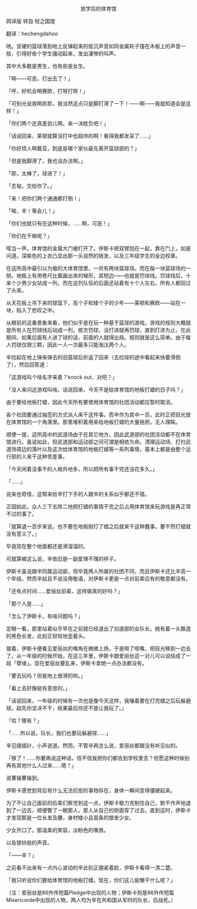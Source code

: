 <p align="center">放学后的体育馆</p>

网译版 转自 轻之国度

翻译：hechengdahoo

咣。坚硬的篮球落到地上反弹起来的低沉声音如同金属轮子撞在木板上的声音一般，引得好些个学生骚动起来，发出凄惨的叫声。

其中大多数是男生，也有些是女生。

「啊——可恶，打出去了！」

「呼，好机会啊赛欧，打呀打呀！」

「可别光说我啊凯耶，我当然这点只是脚打滑了一下！——啊——我就知道会是这样！」

「你们两个还真差劲儿啊。来一决胜负吧！」

「话说回来，莱顿就算没打中也超帅的啊！看得我都发呆了……」

「你好烦人啊戴亚，到底是哪个家伙最先离开篮球部的？」

「但是我脚滑了，我也没办法啊。」

「耶，太棒了，球进了！」

「志甸，交给你了。」

「来！把你们两个通通都打倒！」

「唉，辛！等会儿！」

「你们也就只有在这种时候，……啊，可恶！」

「你们在干嘛呢？」

哐当一声，体育馆的金属大门被打开了。伊斯卡把双臂抱在一起，靠在门上，如是问道。深紫色的上衣凸显出那一头自然的银发，以及三年级学生的金边校章。

在这所高中最引以为傲的大体育馆里，一共有两块篮球场。而在每一块篮球场的一侧，地板上有用卷尺比着画出来的梯形，其短边——也就是罚球线。罚球线后，十来个少男少女站成一列，而在这列队伍的后面还站着有十个人左右。所有人都回过了头来。

从天花板上吊下来的球篮下，高个子和矮个子的少年——莱顿和赛欧——站在一块，陷入了悲叹之中。

从眼前的这番景象来看，他们似乎是在玩一种基于篮球的游戏。游戏的规则大概就是所有人在罚球线后站成一列，依次罚球，没打进就再罚球，直到打进为止。在此期间，如果后面有人进了球的话，前面的人就得出局。规则就是这么简单。由于每人罚球仅限三颗，因此一人一次最多只能淘汰两个人。

辛捡起在地上弹来弹去的旧篮球后折返了回来（去捡球的途中看起来快要滑倒了），然后回答道：

「这游戏叫个啥名字来着？knock out，对吧？」

「没人来问这游戏叫啥。话说回来，今天不是给体育馆的地板打蜡的日子吗？」

由于要给地板打蜡，因此今天所有要使用体育馆的社团活动都应暂时取消。

各个社团要通过抽签的方式派人来干这件事。而辛作为其中一员，此时正把目光放在体育馆的一个角落里。那里堆积着用来给地板打蜡的大量拖把，无人理睬。

顺便一提，这所高中的武道场由于在其它地方，因此武道部的社团活动都不在体育馆进行。虽说如此，但武道部和运动部之间可谓是相依为命。清理运动场、打扫武道场周边的落叶以及这次给体育馆的地板打蜡等一系列事情，基本上都是由整个运行部的人来干这种苦差事。

「今天闲着没事干的人格外地多，所以把所有事干完还没花多久。」

「……」

说来也奇怪，这帮来给辛打下手的人跟辛的关系似乎都还不错。

正因如此，众人三下五除二地把打蜡的事情干完之后占用体育馆来玩游戏是再正常不过的事了。

「就算退一百步来说，也不要在地板刚打了蜡之后就来干这种蠢事。要不然打蜡就没有意义了。」

毕竟现在整个地面都还是滑溜溜的。

可就算被这么说，辛依旧是一副爱理不理的样子。

伊斯卡虽说跟辛同属运动部，但毕竟两人所属的社团不同，而且伊斯卡还比辛高一个年级。然而辛姑且不说没用敬语，对伊斯卡更是一点对前辈应有的敬意都没有。

「还有点时间……爱丽丝前辈，这样做真的好吗？」

「那个人是……」

「怎么了伊斯卡，有啥问题吗？」

定眼一看，那里站着似乎早在之前就已经退出了剑道部的女队长。她有着一头飘逸的黑色长发，此刻正轻轻地歪着头。

接着，伊斯卡便看见爱丽丝的嘴角在微微上扬，于是咂了咂嘴，把目光移到一边去了。从一年级的时候开始，在这三年里，伊斯卡跟爱丽丝这一对儿可以说结成了一段「孽缘」。现在爱丽丝要乱来，伊斯卡拿她一点办法都没有。

「要去玩吗？但是地上很滑的哟。」

「看上去好像挺有意思的。」

「话说回来，一年级的时候有一次也是像今天这样，我嚷着要在打完蜡之后玩躲避球。起先你坚决不干，结果最后你还不是让我玩了。」

「哈？哪有？」

「……所以说，队长，我们也要玩躲避球……」

辛见缝插针，小声说道。然而，不管辛再怎么说，爱丽丝都跟没有听见似的。

「够了！……你要再说这种话，信不信我把你们都告到学校里去？但愿这种时候别再有其他什么人过来……嗯？」

说曹操曹操到。

伊斯卡感觉到背后有什么无法抗拒的事物存在，身体一瞬间变得僵硬起来。

为了不让自己面前的后辈们察觉到这一点，伊斯卡极力克制住自己，默不作声地退到了一边去，顺便瞥了一眼那人。那人从自己的侧面穿了过去。直到这时，伊斯卡才发现那是一位长发及腰，身材矮小且苗条的银发少女。

少女开口了。那温柔的笑容，淡粉色的嘴唇。

以及银铃般的声音。

「——辛？」

之前看不出来有一点内心波动的辛此刻正绷紧着脸，伊斯卡看得一清二楚。

「我只听说你们要给体育馆的地板打蜡。现在，你们这儿偷懒干什么呢？」

（注：爱丽丝是86外传短篇Pledge中出现的人物；伊斯卡则是86外传短篇Misericorde中出现的人物，两人均为辛在共和国从军时的队长，后战死。）

